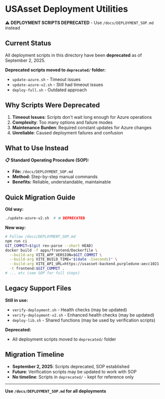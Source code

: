 # USAsset Deployment Utilities

⚠️ **DEPLOYMENT SCRIPTS DEPRECATED** - Use `/docs/DEPLOYMENT_SOP.md` instead

## Current Status

All deployment scripts in this directory have been **deprecated** as of September 2, 2025.

**Deprecated scripts moved to `deprecated/` folder:**
- `update-azure.sh` - Timeout issues
- `update-azure-v2.sh` - Still had timeout issues  
- `deploy-full.sh` - Outdated approach

## Why Scripts Were Deprecated

1. **Timeout Issues**: Scripts don't wait long enough for Azure operations
2. **Complexity**: Too many options and failure modes
3. **Maintenance Burden**: Required constant updates for Azure changes
4. **Unreliable**: Caused deployment failures and confusion

## What to Use Instead

**📋 Standard Operating Procedure (SOP):**
- **File:** `/docs/DEPLOYMENT_SOP.md`
- **Method:** Step-by-step manual commands
- **Benefits:** Reliable, understandable, maintainable

## Quick Migration Guide

**Old way:**
```bash
./update-azure-v2.sh  # ❌ DEPRECATED
```

**New way:**
```bash
# Follow /docs/DEPLOYMENT_SOP.md
npm run ci
GIT_COMMIT=$(git rev-parse --short HEAD)
docker build -f apps/frontend/Dockerfile \
  --build-arg VITE_APP_VERSION=$GIT_COMMIT \
  --build-arg VITE_BUILD_TIME="$(date -Iseconds)" \
  --build-arg VITE_API_URL=https://usasset-backend.purpledune-aecc1021.eastus.azurecontainerapps.io \
  -t frontend:$GIT_COMMIT .
# ... etc (see SOP for full steps)
```

## Legacy Support Files

**Still in use:**
- `verify-deployment.sh` - Health checks (may be updated)
- `verify-deployment-v2.sh` - Enhanced health checks (may be updated)
- `deploy-lib.sh` - Shared functions (may be used by verification scripts)

**Deprecated:**
- All deployment scripts moved to `deprecated/` folder

## Migration Timeline

- **September 2, 2025**: Scripts deprecated, SOP established
- **Future**: Verification scripts may be updated to work with SOP
- **No timeline**: Scripts in `deprecated/` - kept for reference only

---
**Use `/docs/DEPLOYMENT_SOP.md` for all deployments**